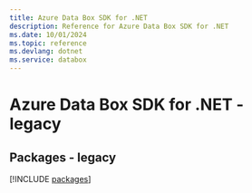 ```yaml
---
title: Azure Data Box SDK for .NET
description: Reference for Azure Data Box SDK for .NET
ms.date: 10/01/2024
ms.topic: reference
ms.devlang: dotnet
ms.service: databox
---
```

# Azure Data Box SDK for .NET - legacy
## Packages - legacy
[!INCLUDE [packages](data-box-index.md)]
